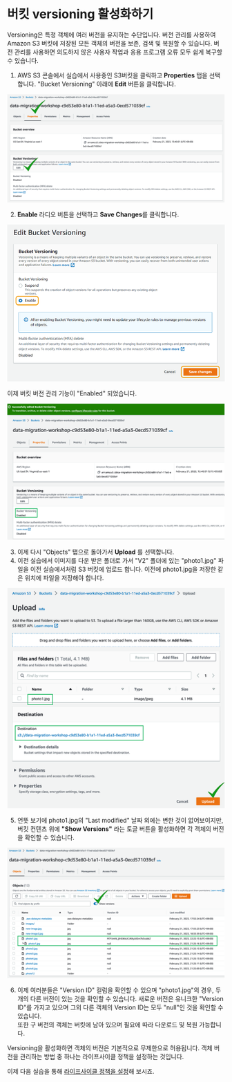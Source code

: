 # 버킷 versioning 활성화하기

Versioning은 특정 객체에 여러 버전을 유지하는 수단입니다. 버전 관리를 사용하여 Amazon S3 버킷에 저장된 모든 객체의 버전을 보존, 검색 및 복원할 수 있습니다. 버전 관리를 사용하면 의도하지 않은 사용자 작업과 응용 프로그램 오류 모두 쉽게 복구할 수 있습니다.

1. AWS S3 콘솔에서 실습에서 사용중인 S3버킷을 클릭하고 **Properties** 탭을 선택합니다. "Bucket Versioning" 아래에 **Edit** 버튼을 클릭합니다.

![6-3-1](/images/6-3-1.png)

2. **Enable** 라디오 버튼을 선택하고 **Save Changes**를 클릭합니다.

![6-3-2](/images/6-3-2.png)

이제 버킷 버전 관리 기능이 "Enabled" 되었습니다.

![6-3-3](/images/6-3-3.png)

3. 이제 다시 "Objects" 탭으로 돌아가서 **Upload** 를 선택합니다.
4. 이전 실습에서 이미지를 다운 받은 폴더로 가서 "V2" 폴더에 있는 "photo1.jpg" 파일을 이전 실습에서처럼 S3 버킷에 업로드 합니다. 이전에 photo1.jpg을 저장한 같은 위치에 파일을 저장해야 합니다.

![6-3-4](/images/6-3-4.png)

5. 언뜻 보기에 photo1.jpg의 "Last modified" 날짜 외에는 변한 것이 없어보이지만, 버킷 컨텐츠 위에 **"Show Versions"** 라는 토글 버튼을 활성화하면 각 객체의 버전을 확인할 수 있습니다.

![6-3-5](/images/6-3-5.png)

6. 이제 여러분들은 "Version ID" 컬럼을 확인할 수 있으며 "photo1.jpg"의 경우, 두 개의 다른 버전이 있는 것을 확인할 수 있습니다. 새로운 버전은 유니크한 "Version ID"를 가지고 있으며 그외 다른 객체의 Version ID는 모두 "null"인 것을 확인할 수 있습니다.<br>
또한 구 버전의 객체는 버킷에 남아 있으며 필요에 따라 다운로드 및 복원 가능합니다.

Versioning을 활성화하면 객체의 버전은 기본적으로 무제한으로 허용됩니다. 객체 버전을 관리하는 방법 중 하나는 라이프사이클 정책을 설정하는 것입니다.

이제 다음 실습을 통해 [라이프사이클 정책을 설정](/detail/Module6/s3-4.md)해 보시죠.
